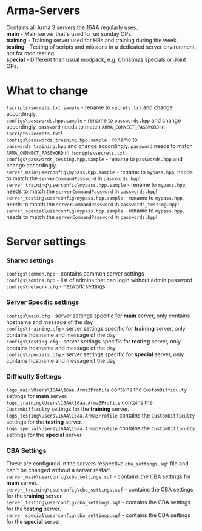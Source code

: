 # Arma-Servers
Contains all Arma 3 servers the 16AA regularly uses.  
**main** - Main server that's used to run sunday OPs.  
**training** - Training server used for HRs and training during the week.  
**testing** - Testing of scripts and missions in a dedicated server environment, not for mod testing.  
**special** - Different than usual modpack, e.g. Christmas specials or Joint OPs.  

# What to change
`!scripts\secrets.txt.sample` - rename to `secrets.txt` and change accordingly.  
`configs\passwords.hpp.sample` - rename to `passwords.hpp` and change accordingly. `password` needs to match `ARMA_CONNECT_PASSWORD` in `!scripts\secrets.txt`!  
`configs\passwords_training.hpp.sample` - rename to `passwords_training.hpp` and change accordingly. `password` needs to match `ARMA_CONNECT_PASSWORD` in `!scripts\secrets.txt`!  
`configs\passwords_testing.hpp.sample` - rename to `passwords.hpp` and change accordingly.  
`server_main\userconfig\mypass.hpp.sample` - rename to `mypass.hpp`, needs to match the `serverCommandPassword` in `passwords.hpp`!  
`server_training\userconfig\mypass.hpp.sample` - rename to `mypass.hpp`, needs to match the `serverCommandPassword` in `passwords.hpp`!  
`server_testing\userconfig\mypass.hpp.sample` - rename to `mypass.hpp`, needs to match the `serverCommandPassword` in `passwords_testing.hpp`!  
`server_special\userconfig\mypass.hpp.sample` - rename to `mypass.hpp`, needs to match the `serverCommandPassword` in `passwords.hpp`!  

# Server settings
### Shared settings
`configs\common.hpp` - contains common server settings  
`configs\admins.hpp` - list of admins that can login without admin password  
`configs\network.cfg` - network settings  
### Server Specific settings
`configs\main.cfg` - server settings specific for **main** server, only contains hostname and message of the day  
`configs\training.cfg` - server settings specific for **training** server, only contains hostname and message of the day  
`configs\testing.cfg` - server settings specific for **testing** server, only contains hostname and message of the day  
`configs\specials.cfg` - server settings specific for **special** server, only contains hostname and message of the day  
### Difficulty Settings
`logs_main\Users\16AA\16aa.Arma3Profile` contains the `CustomDifficulty` settings for **main** server.  
`logs_training\Users\16AA\16aa.Arma3Profile` contains the `CustomDifficulty` settings for the **training** server.  
`logs_testing\Users\16AA\16aa.Arma3Profile` contains the `CustomDifficulty` settings for the **testing** server.  
`logs_special\Users\16AA\16aa.Arma3Profile` contains the `CustomDifficulty` settings for the **special** server.  
### CBA Settings
These are configured in the servers respective `cba_settings.sqf` file and can't be changed without a server restart.  
`server_main\userconfig\cba_settings.sqf` - contains the CBA settings for **main** server.  
`server_training\userconfig\cba_settings.sqf` - contains the CBA settings for the **training** server.  
`server_testing\userconfig\cba_settings.sqf` - contains the CBA settings for the **testing** server.  
`server_special\userconfig\cba_settings.sqf` - contains the CBA settings for the **special** server.  